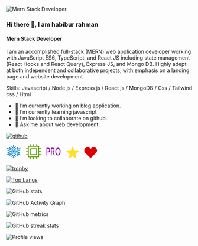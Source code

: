 ![Mern Stack Developer](https://media-exp1.licdn.com/dms/image/C4E16AQHekJJnehdqdA/profile-displaybackgroundimage-shrink_350_1400/0/1654657262663?e=1663200000&v=beta&t=KxozAM_H9KYRNpgu07SHqNfLdoBTEVqnv0y5oiRHHV4)

### Hi there 👋, I am habibur rahman
#### Mern Stack Developer

I am an accomplished full-stack (MERN) web application developer working with JavaScript ES6, TypeScript, and React JS including state management (React Hooks and React Query), Express JS, and Mongo DB. Highly adept at both independent and collaborative projects, with emphasis on a landing page and website development.

Skills: Javascript / Node js / Express js / React js / MongoDB / Css / Tailwind css / Html

- 🔭 I’m currently working on blog application. 
- 🌱 I’m currently learning javascript 
- 👯 I’m looking to collaborate on github. 
- 💬 Ask me about web development. 


[<img src='https://cdn.jsdelivr.net/npm/simple-icons@3.0.1/icons/github.svg' alt='github' height='40'>](https://github.com/Habibur137)  

<a href='https://archiveprogram.github.com/'><img src='https://raw.githubusercontent.com/acervenky/animated-github-badges/master/assets/acbadge.gif' width='40' height='40'></a> <a href='https://docs.github.com/en/developers'><img src='https://raw.githubusercontent.com/acervenky/animated-github-badges/master/assets/devbadge.gif' width='40' height='40'></a> <a href='https://github.com/pricing'><img src='https://raw.githubusercontent.com/acervenky/animated-github-badges/master/assets/pro.gif' width='40' height='40'></a> <a href='https://stars.github.com/'><img src='https://raw.githubusercontent.com/acervenky/animated-github-badges/master/assets/starbadge.gif' width='35' height='35'></a> <a href='https://docs.github.com/en/github/supporting-the-open-source-community-with-github-sponsors'><img src='https://raw.githubusercontent.com/acervenky/animated-github-badges/master/assets/sponsorbadge.gif' width='35' height='35'></a> 

[![trophy](https://github-profile-trophy.vercel.app/?username=Habibur137)](https://github.com/ryo-ma/github-profile-trophy)

[![Top Langs](https://github-readme-stats.vercel.app/api/top-langs/?username=Habibur137)](https://github.com/anuraghazra/github-readme-stats)

![GitHub stats](https://github-readme-stats.vercel.app/api?username=Habibur137&show_icons=true&count_private=true)  

![GitHub Activity Graph](https://activity-graph.herokuapp.com/graph?username=Habibur137)  

![GitHub metrics](https://metrics.lecoq.io/Habibur137)  

![GitHub streak stats](https://github-readme-streak-stats.herokuapp.com/?user=Habibur137)  

![Profile views](https://gpvc.arturio.dev/Habibur137)  
